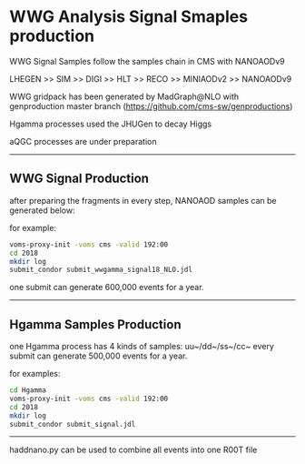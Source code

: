 # WWG Analysis Signal Smaples production

WWG Signal Samples follow the samples chain in CMS with NANOAODv9

LHEGEN >> SIM >> DIGI >> HLT >> RECO >> MINIAODv2 >> NANOAODv9

WWG gridpack has been generated by MadGraph@NLO with genproduction master branch (https://github.com/cms-sw/genproductions)

Hgamma processes used the JHUGen to decay Higgs

aQGC processes are under preparation 

--------------
## WWG Signal Production

after preparing the fragments in every step, NANOAOD samples can be generated below:

for example:

```bash
voms-proxy-init -voms cms -valid 192:00
cd 2018
mkdir log
submit_condor submit_wwgamma_signal18_NLO.jdl
```

one submit can generate 600,000 events for a year.

--------------
## Hgamma Samples Production

one Hgamma process has 4 kinds of samples: uu~/dd~/ss~/cc~
every submit can generate 500,000 events for a year.

for examples:
```bash
cd Hgamma
voms-proxy-init -voms cms -valid 192:00
cd 2018
mkdir log
submit_condor submit_signal.jdl
```
--------------

haddnano.py can be used to combine all events into one R00T file

